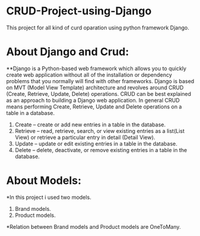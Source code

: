 # CRUD-Project-using-Django
 This project for all kind of curd oparation using python framework Django. 

# About Django and Crud:
**Django is a Python-based web framework which allows you to quickly create web application without all of the installation or dependency problems that you normally will find with other frameworks. Django is based on MVT (Model View Template) architecture and revolves around CRUD (Create, Retrieve, Update, Delete) operations. CRUD can be best explained as an approach to building a Django web application. In general CRUD means performing Create, Retrieve, Update and Delete operations on a table in a database. 

 1. Create – create or add new entries in a table in the database.
 2. Retrieve – read, retrieve, search, or view existing entries as a list(List View) or retrieve a particular entry in detail (Detail View).
 3. Update – update or edit existing entries in a table in the database.
 4. Delete – delete, deactivate, or remove existing entries in a table in the database.

# About Models:
*In this project i used two models.

1. Brand models.
2. Product models.

*Relation between Brand models and Product models are OneToMany.
